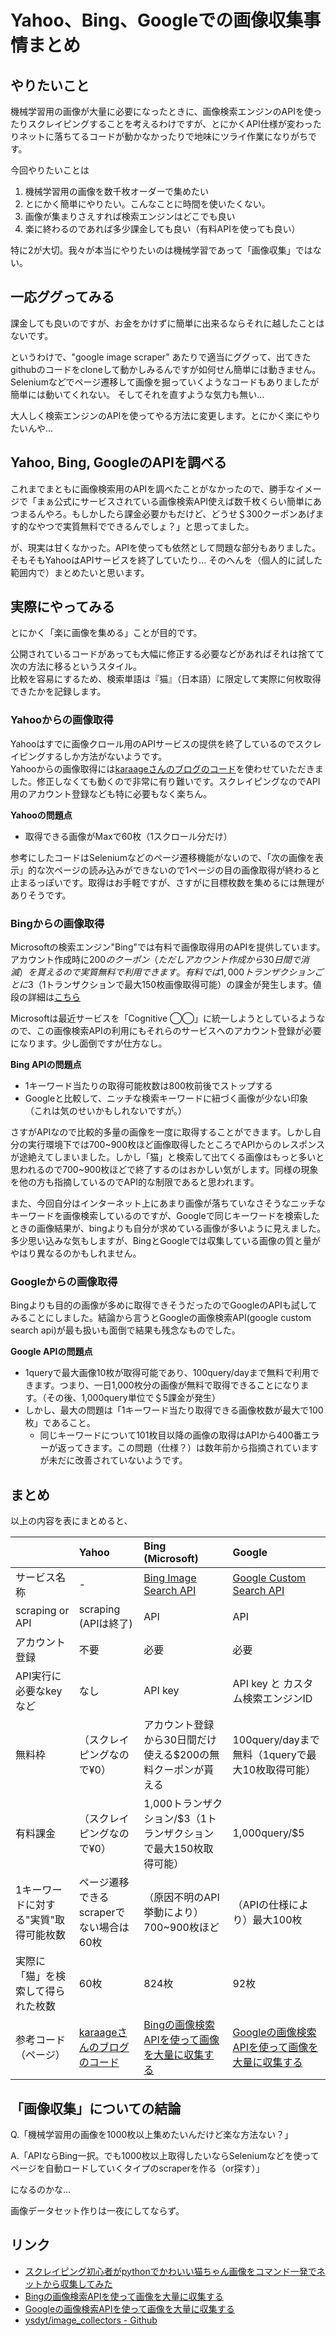 # Yahoo、Bing、Googleでの画像収集事情まとめ

## やりたいこと

機械学習用の画像が大量に必要になったときに、画像検索エンジンのAPIを使ったりスクレイピングすることを考えるわけですが、とにかくAPI仕様が変わったりネットに落ちてるコードが動かなかったりで地味にツライ作業になりがちです。

今回やりたいことは

1. 機械学習用の画像を数千枚オーダーで集めたい
2. とにかく簡単にやりたい。こんなことに時間を使いたくない。
3. 画像が集まりさえすれば検索エンジンはどこでも良い
4. 楽に終わるのであれば多少課金しても良い（有料APIを使っても良い）

特に2が大切。我々が本当にやりたいのは機械学習であって「画像収集」ではない。

## 一応ググってみる

課金しても良いのですが、お金をかけずに簡単に出来るならそれに越したことはないです。

というわけで、"google image scraper" あたりで適当にググって、出てきたgithubのコードをcloneして動かしみるんですが如何せん簡単には動きません。Seleniumなどでページ遷移して画像を掘っていくようなコードもありましたが簡単には動いてくれない。 そしてそれを直すような気力も無い...

大人しく検索エンジンのAPIを使ってやる方法に変更します。とにかく楽にやりたいんや...

## Yahoo, Bing, GoogleのAPIを調べる

これまでまともに画像検索用のAPIを調べたことがなかったので、勝手なイメージで「まぁ公式にサービスされている画像検索API使えば数千枚くらい簡単にあつまるんやろ。もしかしたら課金必要かもだけど、どうせ＄300クーポンあげます的なやつで実質無料でできるんでしょ？」と思ってました。

が、現実は甘くなかった。APIを使っても依然として問題な部分もありました。そもそもYahooはAPIサービスを終了していたり... そのへんを（個人的に試した範囲内で）まとめたいと思います。

## 実際にやってみる

とにかく「楽に画像を集める」ことが目的です。

公開されているコードがあっても大幅に修正する必要などがあればそれは捨てて次の方法に移るというスタイル。  
比較を容易にするため、検索単語は『猫』（日本語）に限定して実際に何枚取得できたかを記録します。


### Yahooからの画像取得

Yahooはすでに画像クロール用のAPIサービスの提供を終了しているのでスクレイピングするしか方法がないようです。  
Yahooからの画像取得には[karaageさんのブログのコード](http://karaage.hatenadiary.jp/entry/2017/08/23/073000)を使わせていただきました。修正しなくても動くので非常に有り難いです。スクレイピングなのでAPI用のアカウント登録なども特に必要もなく楽ちん。

**Yahooの問題点**

* 取得できる画像がMaxで60枚（1スクロール分だけ）

参考にしたコードはSeleniumなどのページ遷移機能がないので、「次の画像を表示」的な次ページの読み込みができないので1ページの目の画像取得が終わると止まるっぽいです。取得はお手軽ですが、さすがに目標枚数を集めるには無理がありそうです。

### Bingからの画像取得

Microsoftの検索エンジン"Bing"では有料で画像取得用のAPIを提供しています。  
アカウント作成時に$200のクーポン（ただしアカウント作成から30日間で消滅）を貰えるので実質無料で利用できます。有料では1,000トランザクションごとに$3（1トランザクションで最大150枚画像取得可能）の課金が発生します。値段の詳細は[こちら](https://azure.microsoft.com/ja-jp/pricing/details/cognitive-services/search-api/web/)

Microsoftは最近サービスを「Cognitive ◯◯」に統一しようとしているようなので、この画像検索APIの利用にもそれらのサービスへのアカウント登録が必要になります。少し面倒ですが仕方なし。

**Bing APIの問題点**

* 1キーワード当たりの取得可能枚数は800枚前後でストップする
* Googleと比較して、ニッチな検索キーワードに紐づく画像が少ない印象（これは気のせいかもしれないですが。）

さすがAPIなので比較的多量の画像を一度に取得することができます。しかし自分の実行環境下では700~900枚ほど画像取得したところでAPIからのレスポンスが途絶えてしまいました。しかし「猫」と検索して出てくる画像はもっと多いと思われるので700~900枚ほどで終了するのはおかしい気がします。同様の現象を他の方も指摘しているのでAPI的な制限であると思われます。

また、今回自分はインターネット上にあまり画像が落ちていなさそうなニッチなキーワードを画像検索しているのですが、Googleで同じキーワードを検索したときの画像結果が、bingよりも自分が求めている画像が多いように見えました。多少思い込みな気もしますが、BingとGoogleでは収集している画像の質と量がやはり異なるのかもしれません。

### Googleからの画像取得

Bingよりも目的の画像が多めに取得できそうだったのでGoogleのAPIも試してみることにしました。結論から言うとGoogleの画像検索API(google custom search api)が最も扱いも面倒で結果も残念なものでした。

**Google APIの問題点**

* 1queryで最大画像10枚が取得可能であり、100query/dayまで無料で利用できます。つまり、一日1,000枚分の画像が無料で取得できることになります。（その後、1,000query単位で＄5課金が発生）
* しかし、最大の問題は「1キーワード当たり取得できる画像枚数が最大で100枚」であること。
	* 同じキーワードについて101枚目以降の画像の取得はAPIから400番エラーが返ってきます。この問題（仕様？）は数年前から指摘されていますが未だに改善されていないようです。


## まとめ

以上の内容を表にまとめると、

|  | Yahoo | Bing (Microsoft) | Google|
|:------------|:-----------|:------------|:------------|
|サービス名称|-|[Bing Image Search API](https://azure.microsoft.com/ja-jp/services/cognitive-services/bing-image-search-api/)|[Google Custom Search API](https://developers.google.com/custom-search/json-api/v1/overview)|
| scraping or API | scraping (APIは終了)|API|API|
|アカウント登録|不要|必要|必要|
|API実行に必要なkeyなど|なし|API key|API key と カスタム検索エンジンID|
|無料枠|（スクレイピングなので¥0）|アカウント登録から30日間だけ使える$200の無料クーポンが貰える|100query/dayまで無料（1queryで最大10枚取得可能）|
|有料課金|（スクレイピングなので¥0）|1,000トランザクション/$3（1トランザクションで最大150枚取得可能）|1,000query/$5|
|1キーワードに対する"実質"取得可能枚数|ページ遷移できるscraperでない場合は60枚|（原因不明のAPI挙動により）700~900枚ほど|（APIの仕様により）最大100枚|
|実際に「猫」を検索して得られた枚数|60枚|824枚|92枚|
|参考コード（ページ）|[karaageさんのブログのコード](http://karaage.hatenadiary.jp/entry/2017/08/23/073000)|[Bingの画像検索APIを使って画像を大量に収集する](https://qiita.com/ysdyt/items/49e99416079546b65dfc)|[Googleの画像検索APIを使って画像を大量に収集する](https://qiita.com/ysdyt/items/02a9e6b4e70f26385abc)|


## 「画像収集」についての結論

Q.「機械学習用の画像を1000枚以上集めたいんだけど楽な方法ない？」

A.「APIならBing一択。でも1000枚以上取得したいならSeleniumなどを使ってページを自動ロードしていくタイプのscraperを作る（or探す）」

になるのかな...   

画像データセット作りは一夜にしてならず。

## リンク

* [スクレイピング初心者がpythonでかわいい猫ちゃん画像をコマンド一発でネットから収集してみた](http://karaage.hatenadiary.jp/entry/2017/08/23/073000)
* [Bingの画像検索APIを使って画像を大量に収集する](https://qiita.com/ysdyt/items/49e99416079546b65dfc)
* [Googleの画像検索APIを使って画像を大量に収集する](https://qiita.com/ysdyt/items/02a9e6b4e70f26385abc)
* [ysdyt/image_collectors - Github](https://github.com/ysdyt/image_collectors)